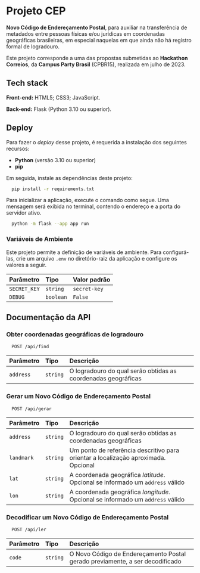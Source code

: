 # Projeto CEP

**Novo Código de Endereçamento Postal**, para auxiliar na transferência de metadados entre pessoas físicas e/ou jurídicas em coordenadas geográficas brasileiras, em especial naquelas em que ainda não há registro formal de logradouro.

Este projeto corresponde a uma das propostas submetidas ao **Hackathon Correios**, da **Campus Party Brasil** (CPBR15), realizada em julho de 2023.

## Tech stack

**Front-end:** HTML5; CSS3; JavaScript.

**Back-end:** Flask (Python 3.10 ou superior).

## Deploy

Para fazer o _deploy_ desse projeto, é requerida a instalação dos seguintes recursos:

- **Python** (versão 3.10 ou superior)
- **pip**

Em seguida, instale as dependências deste projeto:

```bash
  pip install -r requirements.txt
```

Para inicializar a aplicação, execute o comando como segue. Uma mensagem será exibida no terminal, contendo o endereço e a porta do servidor ativo.

```bash
  python -m flask --app app run
```

### Variáveis de Ambiente

Este projeto permite a definição de variáveis de ambiente. Para configurá-las, crie um arquivo `.env` no diretório-raiz da aplicação e configure os valores a seguir.

| Parâmetro    | Tipo       | Valor padrão    |
| :----------- | :--------- | :-------------- |
| `SECRET_KEY` | `string`   | `secret-key`    |
| `DEBUG`      | `boolean`  | `False`         |

## Documentação da API

### Obter coordenadas geográficas de logradouro

```http
  POST /api/find
```

| Parâmetro   | Tipo       | Descrição                           |
| :---------- | :--------- | :---------------------------------- |
| `address` | `string` | O logradouro do qual serão obtidas as coordenadas geográficas |

### Gerar um Novo Código de Endereçamento Postal

```http
  POST /api/gerar
```

| Parâmetro   | Tipo       | Descrição                                   |
| :---------- | :--------- | :------------------------------------------ |
| `address` | `string` | O logradouro do qual serão obtidas as coordenadas geográficas |
| `landmark` | `string` | Um ponto de referência descritivo para orientar a localização aproximada. Opcional |
| `lat` | `string` | A coordenada geográfica _latitude_. Opcional se informado um `address` válido |
| `lon` | `string` | A coordenada geográfica _longitude_. Opcional se informado um `address` válido |

### Decodificar um Novo Código de Endereçamento Postal

```http
  POST /api/ler
```

| Parâmetro   | Tipo       | Descrição                                   |
| :---------- | :--------- | :------------------------------------------ |
| `code` | `string` | O Novo Código de Endereçamento Postal gerado previamente, a ser decodificado |
